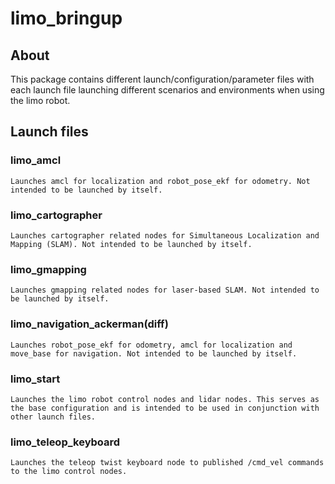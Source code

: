 # limo_bringup

## About
This package contains different launch/configuration/parameter files with each launch file launching different scenarios and environments when using the limo robot.

## Launch files

### limo_amcl
    Launches amcl for localization and robot_pose_ekf for odometry. Not intended to be launched by itself.
### limo_cartographer
    Launches cartographer related nodes for Simultaneous Localization and Mapping (SLAM). Not intended to be launched by itself.
### limo_gmapping
    Launches gmapping related nodes for laser-based SLAM. Not intended to be launched by itself.
### limo_navigation_ackerman(diff)
    Launches robot_pose_ekf for odometry, amcl for localization and move_base for navigation. Not intended to be launched by itself.
### limo_start
    Launches the limo robot control nodes and lidar nodes. This serves as the base configuration and is intended to be used in conjunction with other launch files.
### limo_teleop_keyboard
    Launches the teleop twist keyboard node to published /cmd_vel commands to the limo control nodes.